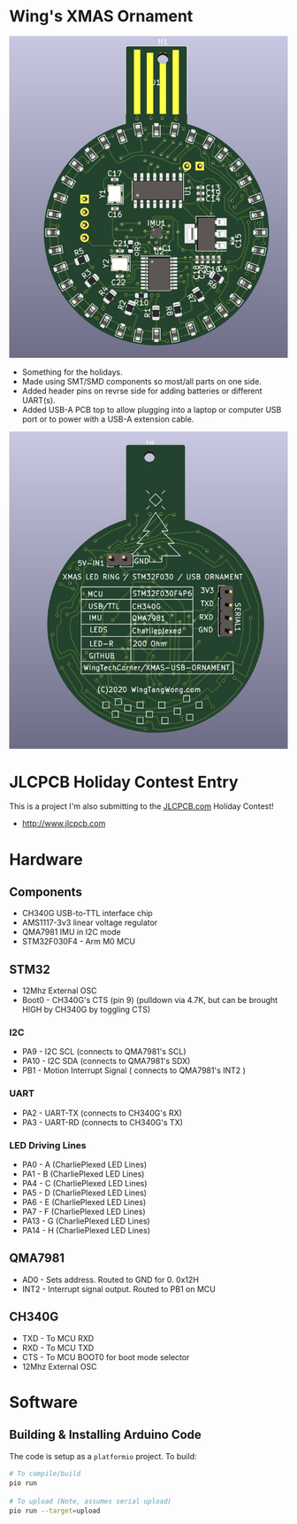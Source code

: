 # Wing's XMAS Ornament


![](images/JLCPCB-HOLIDAY-PROJECT_front.jpg)

* Something for the holidays.
* Made using SMT/SMD components so most/all parts on one side.
* Added header pins on revrse side for adding batteries or different UART(s).
* Added USB-A PCB top to allow plugging into a laptop or computer USB port or to power with a USB-A extension cable.

![](images/JLCPCB-HOLIDAY-PROJECT_back.jpg)


# JLCPCB Holiday Contest Entry

This is a project I'm also submitting to the [JLCPCB.com](http://www.jlcpcb.com) Holiday Contest!

* http://www.jlcpcb.com




# Hardware


## Components

* CH340G USB-to-TTL interface chip
* AMS1117-3v3 linear voltage regulator
* QMA7981 IMU in I2C mode
* STM32F030F4 - Arm M0 MCU

## STM32 

* 12Mhz External OSC
* Boot0 - CH340G's CTS (pin 9) (pulldown via 4.7K, but can be brought HIGH by CH340G by toggling CTS)

### I2C 

* PA9  - I2C SCL (connects to QMA7981's SCL)
* PA10 - I2C SDA (connects to QMA7981's SDX)
* PB1  - Motion Interrupt Signal ( connects to QMA7981's INT2 )

### UART

* PA2  - UART-TX (connects to CH340G's RX)
* PA3  - UART-RD (connects to CH340G's TX)

### LED Driving Lines

* PA0  - A (CharliePlexed LED Lines)
* PA1  - B (CharliePlexed LED Lines)
* PA4  - C (CharliePlexed LED Lines)
* PA5  - D (CharliePlexed LED Lines)
* PA6  - E (CharliePlexed LED Lines)
* PA7  - F (CharliePlexed LED Lines)
* PA13 - G (CharliePlexed LED Lines)
* PA14 - H (CharliePlexed LED Lines)


## QMA7981

* AD0  - Sets address. Routed to GND for 0. 0x12H
* INT2 - Interrupt signal output. Routed to PB1 on MCU


## CH340G

* TXD  - To MCU RXD
* RXD  - To MCU TXD
* CTS  - To MCU BOOT0 for boot mode selector
* 12Mhz External OSC


# Software


## Building & Installing Arduino Code
The code is setup as a `platformio` project. To build:

```bash
# To compile/build
pio run

# To upload (Note, assumes serial upload)
pio run --target=upload
```




